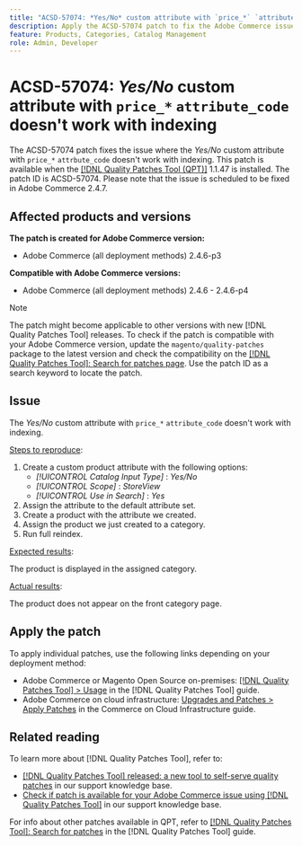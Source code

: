 ```yaml
---
title: "ACSD-57074: *Yes/No* custom attribute with `price_*` `attribute_code` doesn't work with indexing"
description: Apply the ACSD-57074 patch to fix the Adobe Commerce issue where the *Yes/No* custom attribute with `price_*` `attribute_code` doesn't work with indexing.
feature: Products, Categories, Catalog Management
role: Admin, Developer
---
```

# ACSD-57074: *Yes/No* custom attribute with `price_*` `attribute_code` doesn't work with indexing

The ACSD-57074 patch fixes the issue where the *Yes/No* custom attribute with `price_*` `attrbute_code` doesn't work with indexing. This patch is available when the [[!DNL Quality Patches Tool (QPT)]](/help/announcements/adobe-commerce-announcements/magento-quality-patches-released-new-tool-to-self-serve-quality-patches.md) 1.1.47 is installed. The patch ID is ACSD-57074. Please note that the issue is scheduled to be fixed in Adobe Commerce 2.4.7.

## Affected products and versions

**The patch is created for Adobe Commerce version:**

* Adobe Commerce (all deployment methods) 2.4.6-p3

**Compatible with Adobe Commerce versions:**

* Adobe Commerce (all deployment methods) 2.4.6 - 2.4.6-p4

>[!NOTE]
>
>The patch might become applicable to other versions with new [!DNL Quality Patches Tool] releases. To check if the patch is compatible with your Adobe Commerce version, update the `magento/quality-patches` package to the latest version and check the compatibility on the [[!DNL Quality Patches Tool]: Search for patches page](https://experienceleague.adobe.com/tools/commerce-quality-patches/index.html). Use the patch ID as a search keyword to locate the patch.

## Issue

The *Yes/No* custom attribute with `price_*` `attribute_code` doesn't work with indexing.

<u>Steps to reproduce</u>:

1. Create a custom product attribute with the following options:
    * *[!UICONTROL Catalog Input Type]* : *Yes/No*
    * *[!UICONTROL Scope]* : *StoreView*
    * *[!UICONTROL Use in Search]* : *Yes*
1. Assign the attribute to the default attribute set.
1. Create a product with the attribute we created.
1. Assign the product we just created to a category.
1. Run full reindex.

<u>Expected results</u>:

 The product is displayed in the assigned category.

<u>Actual results</u>:

The product does not appear on the front category page.

## Apply the patch

To apply individual patches, use the following links depending on your deployment method:

* Adobe Commerce or Magento Open Source on-premises: [[!DNL Quality Patches Tool] > Usage](https://experienceleague.adobe.com/docs/commerce-operations/tools/quality-patches-tool/usage.html) in the [!DNL Quality Patches Tool] guide.
* Adobe Commerce on cloud infrastructure: [Upgrades and Patches > Apply Patches](https://experienceleague.adobe.com/docs/commerce-cloud-service/user-guide/develop/upgrade/apply-patches.html) in the Commerce on Cloud Infrastructure guide.

## Related reading

To learn more about [!DNL Quality Patches Tool], refer to:

* [[!DNL Quality Patches Tool] released: a new tool to self-serve quality patches](/help/announcements/adobe-commerce-announcements/magento-quality-patches-released-new-tool-to-self-serve-quality-patches.md) in our support knowledge base.
* [Check if patch is available for your Adobe Commerce issue using [!DNL Quality Patches Tool]](/help/support-tools/patches-available-in-qpt-tool/check-patch-for-magento-issue-with-magento-quality-patches.md) in our support knowledge base.

For info about other patches available in QPT, refer to [[!DNL Quality Patches Tool]: Search for patches](https://experienceleague.adobe.com/tools/commerce-quality-patches/index.html) in the [!DNL Quality Patches Tool] guide.